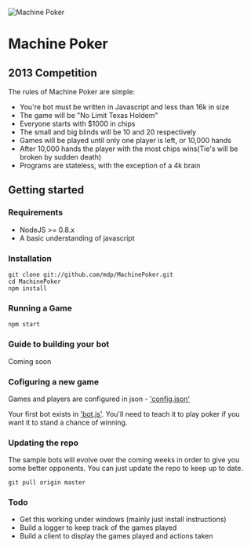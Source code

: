 ![Machine
Poker](https://s3.amazonaws.com/img.mdp.im/MachinePokerLogo.png)
# Machine Poker

## 2013 Competition

The rules of Machine Poker are simple:

- You're bot must be written in Javascript and less than 16k in size
- The game will be "No Limit Texas Holdem"
- Everyone starts with $1000 in chips
- The small and big blinds will be 10 and 20 respectively
- Games will be played until only one player is left, or 10,000 hands
- After 10,000 hands the player with the most chips wins(Tie's will be broken by sudden death)
- Programs are stateless, with the exception of a 4k brain

## Getting started

### Requirements

- NodeJS >= 0.8.x
- A basic understanding of javascript

### Installation

    git clone git://github.com/mdp/MachinePoker.git
    cd MachinePoker
    npm install

### Running a Game

    npm start

### Guide to building your bot

Coming soon


### Cofiguring a new game

Games and players are configured in json - ['config.json'](config.json)

Your first bot exists in ['bot.js'](bot.js). You'll need to teach it to
play poker if you want it to stand a chance of winning.

### Updating the repo

The sample bots will evolve over the coming weeks in order to give you
some better opponents. You can just update the repo to keep up to date.

    git pull origin master

### Todo

- Get this working under windows (mainly just install instructions)
- Build a logger to keep track of the games played
- Build a client to display the games played and actions taken

